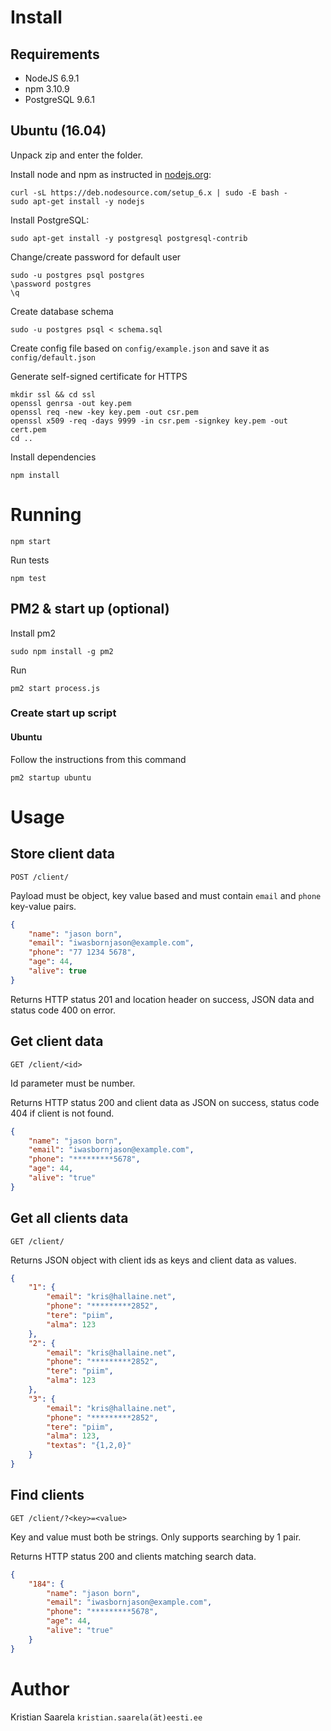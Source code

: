 # Install

## Requirements

* NodeJS 6.9.1
* npm 3.10.9
* PostgreSQL 9.6.1

## Ubuntu (16.04)

Unpack zip and enter the folder.

Install node and npm as instructed in [nodejs.org](https://nodejs.org/en/download/package-manager/):

```
curl -sL https://deb.nodesource.com/setup_6.x | sudo -E bash -
sudo apt-get install -y nodejs
```

Install PostgreSQL:

```
sudo apt-get install -y postgresql postgresql-contrib
```

Change/create password for default user

```
sudo -u postgres psql postgres
\password postgres
\q
```

Create database schema

```
sudo -u postgres psql < schema.sql
```

Create config file based on `config/example.json` and save it as `config/default.json`

Generate self-signed certificate for HTTPS

```
mkdir ssl && cd ssl
openssl genrsa -out key.pem
openssl req -new -key key.pem -out csr.pem
openssl x509 -req -days 9999 -in csr.pem -signkey key.pem -out cert.pem
cd ..
```

Install dependencies

```
npm install
```

# Running

```
npm start
```

Run tests

```
npm test
```

## PM2 & start up (optional)

Install pm2

```
sudo npm install -g pm2
```

Run

```
pm2 start process.js
```

### Create start up script

#### Ubuntu

Follow the instructions from this command

```
pm2 startup ubuntu
```

# Usage

## Store client data

`POST /client/`

Payload must be object, key value based and must contain `email` and `phone` key-value pairs.

```json
{
	"name": "jason born",
	"email": "iwasbornjason@example.com",
	"phone": "77 1234 5678",
	"age": 44,
	"alive": true
}
```

Returns HTTP status 201 and location header on success, JSON data and status code 400 on error.

## Get client data

`GET /client/<id>`

Id parameter must be number.

Returns HTTP status 200 and client data as JSON on success, status code 404 if client is not found.

```json
{
	"name": "jason born",
	"email": "iwasbornjason@example.com",
	"phone": "*********5678",
	"age": 44,
	"alive": "true"
}
```

## Get all clients data

`GET /client/`

Returns JSON object with client ids as keys and client data as values.

```json
{
	"1": {
		"email": "kris@hallaine.net",
		"phone": "*********2852",
		"tere": "piim",
		"alma": 123
	},
	"2": {
		"email": "kris@hallaine.net",
		"phone": "*********2852",
		"tere": "piim",
		"alma": 123
	},
	"3": {
		"email": "kris@hallaine.net",
		"phone": "*********2852",
		"tere": "piim",
		"alma": 123,
		"textas": "{1,2,0}"
	}
}
```

## Find clients

`GET /client/?<key>=<value>`

Key and value must both be strings. Only supports searching by 1 pair.

Returns HTTP status 200 and clients matching search data.

```json
{
	"184": {
		"name": "jason born",
		"email": "iwasbornjason@example.com",
		"phone": "*********5678",
		"age": 44,
		"alive": "true"
	}
}
```

# Author

Kristian Saarela `kristian.saarela(ät)eesti.ee`
